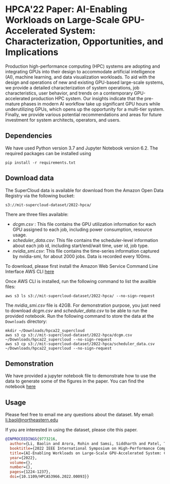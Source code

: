 # HPCA'22 Paper: AI-Enabling Workloads on Large-Scale GPU-Accelerated System: Characterization, Opportunities, and Implications

Production high-performance computing (HPC) systems are adopting and integrating GPUs into their design to accommodate artificial intelligence (AI), machine learning, and data visualization workloads. To aid with the design and operations of new and existing GPU-based large-scale systems, we provide a detailed characterization of system operations, job characteristics, user behavior, and trends on a contemporary GPU-accelerated production HPC system. Our insights indicate that the pre-mature phases in modern AI workflow take up significant GPU hours while underutilizing GPUs, which opens up the opportunity for a multi-tier system. Finally, we provide various potential recommendations and areas for future investment for system architects, operators, and users.

## Dependencies

We have used Python version 3.7 and Jupyter Notebook version 6.2. The required packages can be installed using
```shell
pip install -r requirements.txt
```

## Download data

The SuperCloud data is available for download from the Amazon Open Data Registry via the following bucket:
```shell
s3://mit-supercloud-dataset/2022-hpca/
```
There are three files available:

* *dcgm.csv* : This file contains the GPU utilization information for each GPU assigned to each job, including power consumption, resource usage.
* *scheduler_data.csv*:  This file contains the scheduler-level information about each job id, including start/end/wait time, user id, job type.
* *nvidia_smi.csv*: This file contains the time-series information captured by nvidia-smi, for about 2000 jobs. Data is recorded every 100ms.

To download, please first install the Amazon Web Service Command Line Interface AWS CLI [here](https://docs.aws.amazon.com/cli/latest/userguide/getting-started-install.html)

Once AWS CLI is installed, run the following command to list the availble files:
```shell
aws s3 ls s3://mit-supercloud-dataset/2022-hpca/ --no-sign-request
```
The *nvidia_smi.csv* file is 42GB. For demonstration purpose, you just need to download *dcgm.csv* and *scheduler_data.csv* to be able to run the provided notebook. Run the following command to store the data at the ```Downloads``` directory:
```shell
mkdir ~/Downloads/hpca22_supercloud
aws s3 cp s3://mit-supercloud-dataset/2022-hpca/dcgm.csv ~/Downloads/hpca22_supercloud --no-sign-request
aws s3 cp s3://mit-supercloud-dataset/2022-hpca/scheduler_data.csv ~/Downloads/hpca22_supercloud --no-sign-request
```

## Demonstration

We have provided a jupyter notebook file to demonstrate how to use the data to generate some of the figures in the paper. You can find the notebook [here](https://github.com/boringlee24/HPCA22_SuperCloud/blob/main/notebook.ipynb)

## Usage

Please feel free to email me any questions about the dataset.
My email: [li.baol@northeastern.edu](li.baol@northeastern.edu)

If you are interested in using the dataset, please cite this paper.

```BibTeX
@INPROCEEDINGS{9773216,
  author={Li, Baolin and Arora, Rohin and Samsi, Siddharth and Patel, Tirthak and Arcand, William and Bestor, David and Byun, Chansup and Roy, Rohan Basu and Bergeron, Bill and Holodnak, John and Houle, Michael and Hubbell, Matthew and Jones, Michael and Kepner, Jeremy and Klein, Anna and Michaleas, Peter and McDonald, Joseph and Milechin, Lauren and Mullen, Julie and Prout, Andrew and Price, Benjamin and Reuther, Albert and Rosa, Antonio and Weiss, Matthew and Yee, Charles and Edelman, Daniel and Vanterpool, Allan and Cheng, Anson and Gadepally, Vijay and Tiwari, Devesh},
  booktitle={2022 IEEE International Symposium on High-Performance Computer Architecture (HPCA)}, 
  title={AI-Enabling Workloads on Large-Scale GPU-Accelerated System: Characterization, Opportunities, and Implications}, 
  year={2022},
  volume={},
  number={},
  pages={1224-1237},
  doi={10.1109/HPCA53966.2022.00093}}
```
